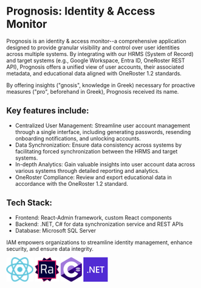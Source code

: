 # Prognosis: Identity & Access Monitor
Prognosis is an identity & access monitor--a comprehensive application designed to provide granular visibility and control over user identities across multiple systems. By integrating with our HRMS (System of Record) and target systems (e.g., Google Workspace, Entra ID, OneRoster REST API), Prognosis offers a unified view of user accounts, their associated metadata, and educational data aligned with OneRoster 1.2 standards.

By offering insights ("gnosis", knowledge in Greek) necessary for proactive measures ("pro", beforehand in Greek), Prognosis received its name.

## Key features include:
* Centralized User Management: Streamline user account management through a single interface, including generating passwords, resending onboarding notifications, and unlocking accounts.
* Data Synchronization: Ensure data consistency across systems by facilitating forced synchronization between the HRMS and target systems.
* In-depth Analytics: Gain valuable insights into user account data across various systems through detailed reporting and analytics.
* OneRoster Compliance: Review and export educational data in accordance with the OneRoster 1.2 standard.

## Tech Stack:
* Frontend: React-Admin framework, custom React components
* Backend: .NET, C# for data synchronization service and REST APIs
* Database: Microsoft SQL Server

IAM empowers organizations to streamline identity management, enhance security, and ensure data integrity.

<div>
  <img src="https://raw.githubusercontent.com/Dylan-Howard/Identity-Systems-Monitor/main/prognosis-documentation/icon-react.svg" height=64 />
  <img src="https://raw.githubusercontent.com/Dylan-Howard/Identity-Systems-Monitor/main/prognosis-documentation/icon-reactadmin.svg" height=64 />
  <img src="https://raw.githubusercontent.com/Dylan-Howard/Identity-Systems-Monitor/main/prognosis-documentation/icon-csharp.svg" height=64 />
  <img src="https://raw.githubusercontent.com/Dylan-Howard/Identity-Systems-Monitor/main/prognosis-documentation/icon-dotnet.svg" height=64 />
</div>